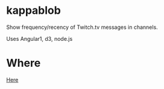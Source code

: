 # kappablob
Show frequency/recency of Twitch.tv messages in channels.

Uses Angular1, d3, node.js

# Where
<a href="https:/twitch.paimoe.com">Here</a>
